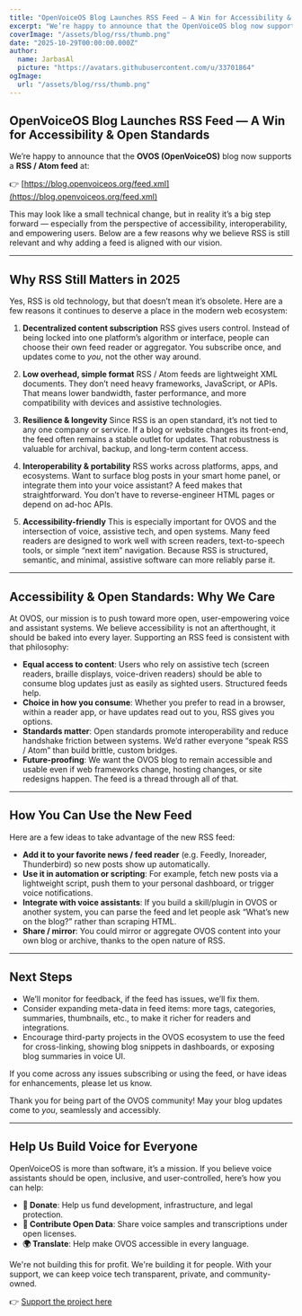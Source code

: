 ```yaml
---
title: "OpenVoiceOS Blog Launches RSS Feed — A Win for Accessibility & Open Standards"
excerpt: "We’re happy to announce that the OpenVoiceOS blog now supports a RSS/Atom feed"
coverImage: "/assets/blog/rss/thumb.png"
date: "2025-10-29T00:00:00.000Z"
author:
  name: JarbasAl
  picture: "https://avatars.githubusercontent.com/u/33701864"
ogImage:
  url: "/assets/blog/rss/thumb.png"
---
```


## OpenVoiceOS Blog Launches RSS Feed — A Win for Accessibility & Open Standards

We’re happy to announce that the **OVOS (OpenVoiceOS)** blog now supports a **RSS / Atom feed** at:

👉 [https://blog.openvoiceos.org/feed.xml](https://blog.openvoiceos.org/feed.xml)

This may look like a small technical change, but in reality it’s a big step forward — especially from the perspective of accessibility, interoperability, and empowering users. Below are a few reasons why we believe RSS is still relevant and why adding a feed is aligned with our vision.

---

## Why RSS Still Matters in 2025

Yes, RSS is old technology, but that doesn’t mean it’s obsolete. Here are a few reasons it continues to deserve a place in the modern web ecosystem:

1. **Decentralized content subscription**
   RSS gives users control. Instead of being locked into one platform’s algorithm or interface, people can choose their own feed reader or aggregator. You subscribe once, and updates come to *you*, not the other way around.

2. **Low overhead, simple format**
   RSS / Atom feeds are lightweight XML documents. They don’t need heavy frameworks, JavaScript, or APIs. That means lower bandwidth, faster performance, and more compatibility with devices and assistive technologies.

3. **Resilience & longevity**
   Since RSS is an open standard, it’s not tied to any one company or service. If a blog or website changes its front-end, the feed often remains a stable outlet for updates. That robustness is valuable for archival, backup, and long-term content access.

4. **Interoperability & portability**
   RSS works across platforms, apps, and ecosystems. Want to surface blog posts in your smart home panel, or integrate them into your voice assistant? A feed makes that straightforward. You don’t have to reverse-engineer HTML pages or depend on ad-hoc APIs.

5. **Accessibility-friendly**
   This is especially important for OVOS and the intersection of voice, assistive tech, and open systems. Many feed readers are designed to work well with screen readers, text-to-speech tools, or simple “next item” navigation. Because RSS is structured, semantic, and minimal, assistive software can more reliably parse it.

---

## Accessibility & Open Standards: Why We Care

At OVOS, our mission is to push toward more open, user-empowering voice and assistant systems. We believe accessibility is not an afterthought, it should be baked into every layer. Supporting an RSS feed is consistent with that philosophy:

* **Equal access to content**: Users who rely on assistive tech (screen readers, braille displays, voice-driven readers) should be able to consume blog updates just as easily as sighted users. Structured feeds help.
* **Choice in how you consume**: Whether you prefer to read in a browser, within a reader app, or have updates read out to you, RSS gives you options.
* **Standards matter**: Open standards promote interoperability and reduce handshake friction between systems. We’d rather everyone “speak RSS / Atom” than build brittle, custom bridges.
* **Future-proofing**: We want the OVOS blog to remain accessible and usable even if web frameworks change, hosting changes, or site redesigns happen. The feed is a thread through all of that.

---

## How You Can Use the New Feed

Here are a few ideas to take advantage of the new RSS feed:

* **Add it to your favorite news / feed reader** (e.g. Feedly, Inoreader, Thunderbird) so new posts show up automatically.
* **Use it in automation or scripting**: For example, fetch new posts via a lightweight script, push them to your personal dashboard, or trigger voice notifications.
* **Integrate with voice assistants**: If you build a skill/plugin in OVOS or another system, you can parse the feed and let people ask “What’s new on the blog?” rather than scraping HTML.
* **Share / mirror**: You could mirror or aggregate OVOS content into your own blog or archive, thanks to the open nature of RSS.

---

## Next Steps

* We’ll monitor for feedback, if the feed has issues, we’ll fix them.
* Consider expanding meta-data in feed items: more tags, categories, summaries, thumbnails, etc., to make it richer for readers and integrations.
* Encourage third-party projects in the OVOS ecosystem to use the feed for cross-linking, showing blog snippets in dashboards, or exposing blog summaries in voice UI.

If you come across any issues subscribing or using the feed, or have ideas for enhancements, please let us know.

Thank you for being part of the OVOS community! May your blog updates come to *you*, seamlessly and accessibly.

---

## Help Us Build Voice for Everyone

OpenVoiceOS is more than software, it’s a mission. If you believe voice assistants should be open, inclusive, and user-controlled, here’s how you can help:

- **💸 Donate**: Help us fund development, infrastructure, and legal protection.
- **📣 Contribute Open Data**: Share voice samples and transcriptions under open licenses.
- **🌍 Translate**: Help make OVOS accessible in every language.

We're not building this for profit. We're building it for people. With your support, we can keep voice tech transparent, private, and community-owned.

👉 [Support the project here](https://www.openvoiceos.org/contribution)
